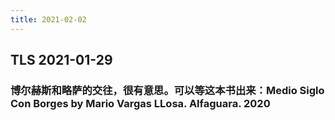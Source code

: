 ```yaml
---
title: 2021-02-02
---
```


## TLS 2021-01-29
### 博尔赫斯和略萨的交往，很有意思。可以等这本书出来：Medio Siglo Con Borges by Mario Vargas LLosa. Alfaguara. 2020
